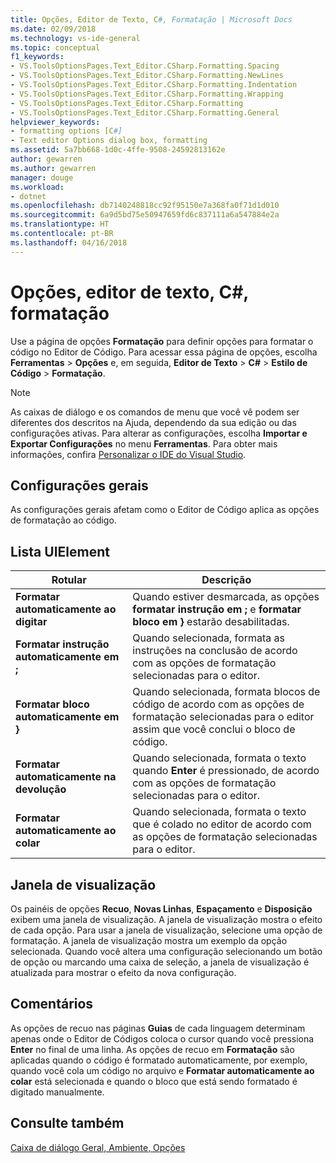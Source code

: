 ```yaml
---
title: Opções, Editor de Texto, C#, Formatação | Microsoft Docs
ms.date: 02/09/2018
ms.technology: vs-ide-general
ms.topic: conceptual
f1_keywords:
- VS.ToolsOptionsPages.Text_Editor.CSharp.Formatting.Spacing
- VS.ToolsOptionsPages.Text_Editor.CSharp.Formatting.NewLines
- VS.ToolsOptionsPages.Text_Editor.CSharp.Formatting.Indentation
- VS.ToolsOptionsPages.Text_Editor.CSharp.Formatting.Wrapping
- VS.ToolsOptionsPages.Text_Editor.CSharp.Formatting
- VS.ToolsOptionsPages.Text_Editor.CSharp.Formatting.General
helpviewer_keywords:
- formatting options [C#]
- Text editor Options dialog box, formatting
ms.assetid: 5a7bb668-1d0c-4ffe-9508-24592813162e
author: gewarren
ms.author: gewarren
manager: douge
ms.workload:
- dotnet
ms.openlocfilehash: db7140248818cc92f95150e7a368fa0f71d1d010
ms.sourcegitcommit: 6a9d5bd75e50947659fd6c837111a6a547884e2a
ms.translationtype: HT
ms.contentlocale: pt-BR
ms.lasthandoff: 04/16/2018
---
```

# <a name="options-text-editor-c-formatting"></a>Opções, editor de texto, C#, formatação

Use a página de opções **Formatação** para definir opções para formatar o código no Editor de Código. Para acessar essa página de opções, escolha **Ferramentas** > **Opções** e, em seguida, **Editor de Texto** > **C#** > **Estilo de Código** > **Formatação**.

> [!NOTE]
> As caixas de diálogo e os comandos de menu que você vê podem ser diferentes dos descritos na Ajuda, dependendo da sua edição ou das configurações ativas. Para alterar as configurações, escolha **Importar e Exportar Configurações** no menu **Ferramentas**. Para obter mais informações, confira [Personalizar o IDE do Visual Studio](../../ide/personalizing-the-visual-studio-ide.md).

## <a name="general-settings"></a>Configurações gerais

As configurações gerais afetam como o Editor de Código aplica as opções de formatação ao código.

## <a name="uielement-list"></a>Lista UIElement

|Rotular|Descrição|
|-----------|-----------------|
|**Formatar automaticamente ao digitar**|Quando estiver desmarcada, as opções **formatar instrução em ;** e **formatar bloco em }** estarão desabilitadas.|
|**Formatar instrução automaticamente em ;**|Quando selecionada, formata as instruções na conclusão de acordo com as opções de formatação selecionadas para o editor.|
|**Formatar bloco automaticamente em }**|Quando selecionada, formata blocos de código de acordo com as opções de formatação selecionadas para o editor assim que você conclui o bloco de código.|
|**Formatar automaticamente na devolução**|Quando selecionada, formata o texto quando **Enter** é pressionado, de acordo com as opções de formatação selecionadas para o editor.|
|**Formatar automaticamente ao colar**|Quando selecionada, formata o texto que é colado no editor de acordo com as opções de formatação selecionadas para o editor.|

## <a name="preview-window"></a>Janela de visualização

Os painéis de opções **Recuo**, **Novas Linhas**, **Espaçamento** e **Disposição** exibem uma janela de visualização. A janela de visualização mostra o efeito de cada opção. Para usar a janela de visualização, selecione uma opção de formatação. A janela de visualização mostra um exemplo da opção selecionada. Quando você altera uma configuração selecionando um botão de opção ou marcando uma caixa de seleção, a janela de visualização é atualizada para mostrar o efeito da nova configuração.

## <a name="remarks"></a>Comentários

As opções de recuo nas páginas **Guias** de cada linguagem determinam apenas onde o Editor de Códigos coloca o cursor quando você pressiona **Enter** no final de uma linha. As opções de recuo em **Formatação** são aplicadas quando o código é formatado automaticamente, por exemplo, quando você cola um código no arquivo e **Formatar automaticamente ao colar** está selecionada e quando o bloco que está sendo formatado é digitado manualmente.

## <a name="see-also"></a>Consulte também

[Caixa de diálogo Geral, Ambiente, Opções](../../ide/reference/general-environment-options-dialog-box.md)
